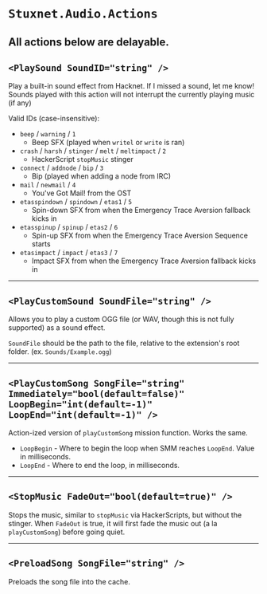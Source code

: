# `Stuxnet.Audio.Actions`
All actions below are **delayable.**
---

## `<PlaySound SoundID="string" />`
Play a built-in sound effect from Hacknet. If I missed a sound, let me know!  
Sounds played with this action will not interrupt the currently playing music (if any)

Valid IDs (case-insensitive):
* `beep` / `warning` / `1`
    * Beep SFX (played when `writel` or `write` is ran)
* `crash` / `harsh` / `stinger` / `melt` / `meltimpact` / `2`
    * HackerScript `stopMusic` stinger
* `connect` / `addnode` / `bip` / `3`
    * Bip (played when adding a node from IRC)
* `mail` / `newmail` / `4`
    * You've Got Mail! from the OST
* `etasspindown` / `spindown` / `etas1` / `5`
    * Spin-down SFX from when the Emergency Trace Aversion fallback kicks in
* `etasspinup` / `spinup` / `etas2` / `6`
    * Spin-up SFX from when the Emergency Trace Aversion Sequence starts
* `etasimpact` / `impact` / `etas3` / `7`
    * Impact SFX from when the Emergency Trace Aversion fallback kicks in

---

## `<PlayCustomSound SoundFile="string" />`
Allows you to play a custom OGG file (or WAV, though this is not fully supported) as a sound effect.

`SoundFile` should be the path to the file, relative to the extension's root folder. (ex. `Sounds/Example.ogg`)

---

## `<PlayCustomSong SongFile="string" Immediately="bool(default=false)" LoopBegin="int(default=-1)" LoopEnd="int(default=-1)" />`
Action-ized version of `playCustomSong` mission function. Works the same.
* `LoopBegin` - Where to begin the loop when SMM reaches `LoopEnd`. Value in milliseconds.
* `LoopEnd` - Where to end the loop, in milliseconds.

---

## `<StopMusic FadeOut="bool(default=true)" />`
Stops the music, similar to `stopMusic` via HackerScripts, but without the stinger. When `FadeOut` is true, it will first fade the music out (a la `playCustomSong`) before going quiet.

---

## `<PreloadSong SongFile="string" />`
Preloads the song file into the cache.